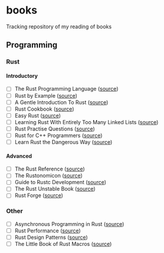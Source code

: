 # books
Tracking repository of my reading of books

## Programming 

### Rust

#### Introductory

- [ ] The Rust Programming Language ([source](https://doc.rust-lang.org/book/))
- [ ] Rust by Example ([source](https://doc.rust-lang.org/stable/rust-by-example/))
- [ ] A Gentle Introduction To Rust ([source](https://stevedonovan.github.io/rust-gentle-intro/readme.html))
- [ ] Rust Cookbook ([source](https://rust-lang-nursery.github.io/rust-cookbook/))
- [ ] Easy Rust ([source](https://dhghomon.github.io/easy_rust/))
- [ ] Learning Rust With Entirely Too Many Linked Lists ([source](https://rust-unofficial.github.io/too-many-lists/))
- [ ] Rust Practise Questions ([source](https://sn99.github.io/rust-practise-questions/))
- [ ] Rust for C++ Programmers ([source](https://aminb.gitbooks.io/rust-for-c/content/index.html))
- [ ] Learn Rust the Dangerous Way ([source](http://cliffle.com/p/dangerust/))

#### Advanced

- [ ] The Rust Reference ([source](https://doc.rust-lang.org/reference/))
- [ ] The Rustonomicon ([source](https://doc.rust-lang.org/nomicon/))
- [ ] Guide to Rustc Development ([source](https://rustc-dev-guide.rust-lang.org/))
- [ ] The Rust Unstable Book ([source](https://doc.rust-lang.org/unstable-book/))
- [ ] Rust Forge ([source](https://forge.rust-lang.org/))

### Other

- [ ] Asynchronous Programming in Rust ([source](https://rust-lang.github.io/async-book/))
- [ ] Rust Performance ([source](https://nnethercote.github.io/perf-book/))
- [ ] Rust Design Patterns ([source](https://rust-unofficial.github.io/patterns/))
- [ ] The Little Book of Rust Macros ([source](https://veykril.github.io/tlborm/))
